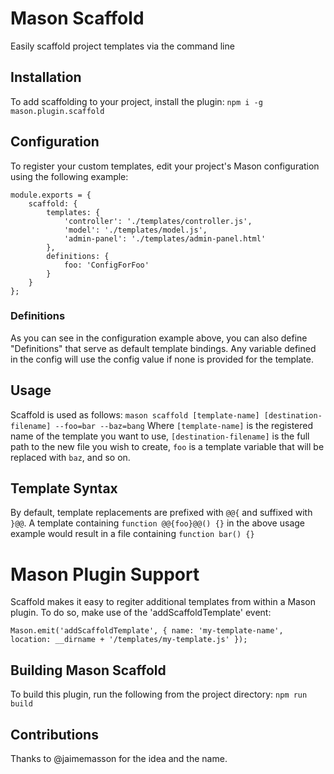 # Mason Scaffold
Easily scaffold project templates via the command line

## Installation
To add scaffolding to your project, install the plugin:
`npm i -g mason.plugin.scaffold`

## Configuration
To register your custom templates, edit your project's Mason configuration using the following example:
```
module.exports = {
	scaffold: {
		templates: {
			'controller': './templates/controller.js',
			'model': './templates/model.js',
			'admin-panel': './templates/admin-panel.html'
		},
		definitions: {
			foo: 'ConfigForFoo'
		}
	}
};
```
### Definitions
As you can see in the configuration example above, you can also define "Definitions" that serve as default template bindings.
Any variable defined in the config will use the config value if none is provided for the template.

## Usage
Scaffold is used as follows:
`mason scaffold [template-name] [destination-filename] --foo=bar --baz=bang`
Where `[template-name]` is the registered name of the template you want to use, `[destination-filename]` is the full path to the new file you wish to create, `foo` is a template variable that will be replaced with `baz`, and so on.

## Template Syntax
By default, template replacements are prefixed with `@@{` and suffixed with `}@@`.
A template containing `function @@{foo}@@() {}` in the above usage example would result in a file containing `function bar() {}`

# Mason Plugin Support
Scaffold makes it easy to regiter additional templates from within a Mason plugin.
To do so, make use of the 'addScaffoldTemplate' event:
```
Mason.emit('addScaffoldTemplate', { name: 'my-template-name', location: __dirname + '/templates/my-template.js' });
```

## Building Mason Scaffold
To build this plugin, run the following from the project directory:
`npm run build`

## Contributions
Thanks to @jaimemasson for the idea and the name.
